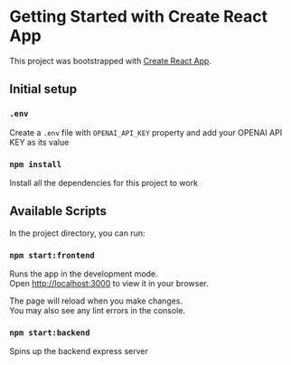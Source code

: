 # Getting Started with Create React App

This project was bootstrapped with [Create React App](https://github.com/facebook/create-react-app).

## Initial setup

### `.env`

Create a `.env` file with `OPENAI_API_KEY` property and add your OPENAI API KEY as its value

### `npm install`

Install all the dependencies for this project to work

## Available Scripts

In the project directory, you can run:

### `npm start:frontend`

Runs the app in the development mode.\
Open [http://localhost:3000](http://localhost:3000) to view it in your browser.

The page will reload when you make changes.\
You may also see any lint errors in the console.

### `npm start:backend`

Spins up the backend express server 
